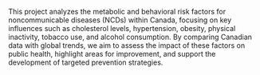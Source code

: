 This project analyzes the metabolic and behavioral risk factors for noncommunicable diseases (NCDs) within Canada, focusing on key influences such as cholesterol levels, hypertension, obesity, physical inactivity, tobacco use, and alcohol consumption. By comparing Canadian data with global trends, we aim to assess the impact of these factors on public health, highlight areas for improvement, and support the development of targeted prevention strategies.






